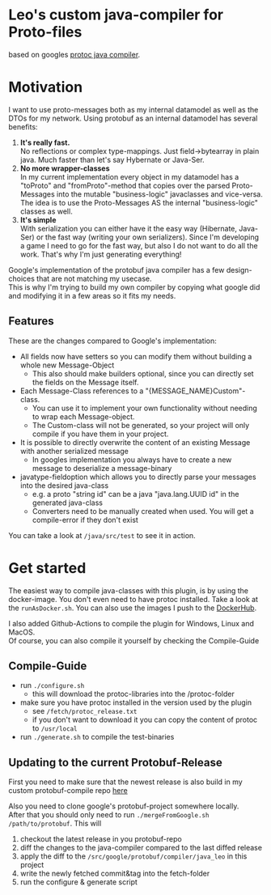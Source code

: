 Leo's custom java-compiler for Proto-files  
==========================================
based on googles [protoc java compiler](https://github.com/protocolbuffers/protobuf/tree/master/src/google/protobuf/compiler/java).

Motivation
==========================================
I want to use proto-messages both as my internal datamodel as well as the DTOs for my network.
Using protobuf as an internal datamodel has several benefits:
1. **It's really fast.**  
No reflections or complex type-mappings. Just field->bytearray in plain java. Much faster than let's say Hybernate or Java-Ser.
2. **No more wrapper-classes**  
In my current implementation every object in my datamodel has a "toProto" and "fromProto"-method that copies
over the parsed Proto-Messages into the mutable "business-logic" javaclasses and vice-versa. The idea is to use the 
Proto-Messages AS the internal "business-logic" classes as well.
3. **It's simple**  
With serialization you can either have it the easy way (Hibernate, Java-Ser) or the fast way (writing your own serializers).
Since I'm developing a game I need to go for the fast way, but also I do not want to do all the work. 
That's why I'm just generating everything!

Google's implementation of the protobuf java compiler has a few design-choices that are not matching my usecase.  
This is why I'm trying to build my own compiler by copying what google did and modifying it in a few areas so 
it fits my needs.

Features
------------------------------------------
These are the changes compared to Google's implementation:
* All fields now have setters so you can modify them without building a whole new Message-Object
    * This also should make builders optional, since you can directly set the fields on the Message itself.
* Each Message-Class references to a "{MESSAGE_NAME}Custom"-class. 
    * You can use it to implement your own functionality without needing to wrap each Message-object.
    * The Custom-class will not be generated, so your project will only compile 
    if you have them in your project.
* It is possible to directly overwrite the content of an existing Message with another serialized message
    * In googles implementation you always have to create a new message to deserialize a message-binary
* javatype-fieldoption which allows you to directly parse your messages into the desired java-class
    * e.g. a proto "string id" can be a java "java.lang.UUID id" in the generated java-class
    * Converters need to be manually created when used. You will get a compile-error if they don't exist

You can take a look at `/java/src/test` to see it in action.

Get started
==========================================
The easiest way to compile java-classes with this plugin, is by using the docker-image.
You don't even need to have protoc installed.
Take a look at the `runAsDocker.sh`. You can also use the images I push to the [DockerHub](https://hub.docker.com/repository/docker/leohilbert/protoc-gen-java-leo).

I also added Github-Actions to compile the plugin for Windows, Linux and MacOS.  
Of course, you can also compile it yourself by checking the Compile-Guide

Compile-Guide
------------------------------------------
* run `./configure.sh`
    * this will download the protoc-libraries into the /protoc-folder
* make sure you have protoc installed in the version used by the plugin 
    * see `/fetch/protoc_release.txt`
    * if you don't want to download it you can copy the content of protoc to `/usr/local`  
* run `./generate.sh` to compile the test-binaries

Updating to the current Protobuf-Release
------------------------------------------
First you need to make sure that the newest release is also build in my custom protobuf-compile repo [here](https://github.com/leohilbert/protobuf-compile/) 

Also you need to clone google's protobuf-project somewhere locally.  
After that you should only need to run 
`./mergeFromGoogle.sh /path/to/protobuf`. 
This will
1. checkout the latest release in you protobuf-repo 
2. diff the changes to the java-compiler compared to the last diffed release
3. apply the diff to the  `/src/google/protobuf/compiler/java_leo` in this project
4. write the newly fetched commit&tag into the fetch-folder
5. run the configure & generate script
